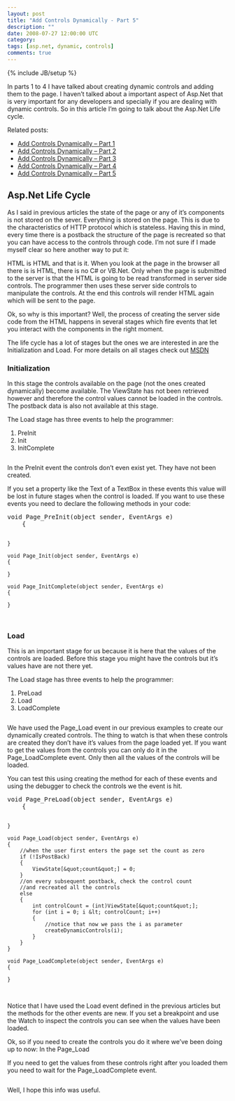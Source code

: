 ```yaml
---
layout: post
title: "Add Controls Dynamically - Part 5"
description: ""
date: 2008-07-27 12:00:00 UTC
category: 
tags: [asp.net, dynamic, controls]
comments: true
---
```

{% include JB/setup %}

<div id="post">
<p>In parts 1 to 4 I have talked about creating dynamic controls and adding them  to the page. I haven&rsquo;t talked about a important aspect of Asp.Net that is very  important for any developers and specially if you are dealing with dynamic  controls. So in this article I&rsquo;m going to talk about the Asp.Net Life  cycle.</p>
<p>Related posts:</p>
<ul>
    <li><a href="http://www.gbogea.com/2008/7/6/add-controls-dynamically">Add  Controls Dynamically &ndash; Part 1</a></li>
    <li><a href="http://www.gbogea.com/2008/7/14/add-controls-dynamically-part-2">Add  Controls Dynamically &ndash; Part 2</a></li>
    <li><a href="http://www.gbogea.com/2008/7/22/add-controls-dynamically-part-3">Add  Controls Dynamically &ndash; Part 3</a></li>
    <li><a href="http://www.gbogea.com/2008/7/22/add-controls-dynamically-part-4">Add  Controls Dynamically &ndash; Part 4</a></li>
    <li><a href="http://www.gbogea.com/2008/7/27/add-controls-dynamically-part-5">Add  Controls Dynamically &ndash; Part 5</a></li>
</ul>
<h2>Asp.Net Life Cycle</h2>
<p>As I said in previous articles the state of the page or any of it&rsquo;s  components is not stored on the sever. Everything is stored on the page. This is  due to the characteristics of <span class="caps">HTTP</span> protocol which is  stateless. Having this in mind, every time there is a postback the structure of  the page is recreated so that you can have access to the controls through code.  I&rsquo;m not sure if I made myself clear so here another way to put it:</p>
<p><span class="caps">HTML</span> is <span class="caps">HTML</span> and that is it.  When you look at the page in the browser all there is is <span class="caps">HTML</span>, there is no C# or VB.Net. Only when the page is  submitted to the server is that the <span class="caps">HTML</span> is going to be  read transformed in server side controls. The programmer then uses these server  side controls to manipulate the controls. At the end this controls will render  <span class="caps">HTML</span> again which will be sent to the page.</p>
<p>Ok, so why is this important? Well, the process of creating the server side  code from the <span class="caps">HTML</span> happens in several stages which fire  events that let you interact with the components in the right moment.</p>
<p>The life cycle has a lot of stages but the ones we are interested in are the  Initialization and Load. For more details on all stages check out <a href="http://msdn.microsoft.com/en-us/library/ms178472.aspx"><span class="caps">MSDN</span></a></p>
<h3>Initialization</h3>
<p>In this stage the controls available on the page (not the ones created  dynamically) become available. The ViewState has not been retrieved however and  therefore the control values cannot be loaded in the controls. The postback data  is also not available at this stage.</p>
<p>The Load stage has three events to help  the programmer:</p>
<ol>
    <li>PreInit</li>
    <li>Init</li>
    <li>InitComplete</li>
</ol>
<p><img src="http://www.gbogea.com/upload/Initialization.jpg" alt="" /></p>
<p>In the PreInit event the controls don&rsquo;t even exist yet. They have not been  created.</p>
<p>If you set a property like the Text of a TextBox in these events this value  will be lost in future stages when the control is loaded. If you want to use  these events you need to declare the following methods in your code:</p>
<pre title="code" class="brush: csharp">
void Page_PreInit(object sender, EventArgs e)
    {

    }

    void Page_Init(object sender, EventArgs e)
    {

    }

    void Page_InitComplete(object sender, EventArgs e)
    {

    }

</pre>
<h3>Load</h3>
<p>This is an important stage for us because it is here that the values of the  controls are loaded. Before this stage you might have the controls but it&rsquo;s  values have are not there yet.</p>
<p>The Load stage has three events to help the  programmer:</p>
<ol>
    <li>PreLoad</li>
    <li>Load</li>
    <li>LoadComplete</li>
</ol>
<p><img alt="" src="http://www.gbogea.com/upload/Load.jpg" /></p>
<p>We have used the Page_Load event in our previous examples to create our  dynamically created controls. The thing to watch is that when these controls are  created they don&rsquo;t have it&rsquo;s values from the page loaded yet. If you want to get  the values from the controls you can only do it in the Page_LoadComplete event.  Only then all the values of the controls will be loaded.</p>
<p>You can test this using creating the method for each of these events and  using the debugger to check the controls we the event is hit.</p>
<pre class="brush: csharp" title="code">
void Page_PreLoad(object sender, EventArgs e)
    {

    }

    void Page_Load(object sender, EventArgs e)
    {
        //when the user first enters the page set the count as zero
        if (!IsPostBack)
        {
            ViewState[&quot;count&quot;] = 0;
        }
        //on every subsequent postback, check the control count
        //and recreated all the controls
        else
        {
            int controlCount = (int)ViewState[&quot;count&quot;];
            for (int i = 0; i &lt; controlCount; i++)
            {
                //notice that now we pass the i as parameter
                createDynamicControls(i);
            }
        }
    }

    void Page_LoadComplete(object sender, EventArgs e)
    {

    }

</pre>
<p>Notice that I have used the Load event defined in the previous articles but  the methods for the other events are new. If you set a breakpoint and use the  Watch to inspect the controls you can see when the values have been loaded.</p>
<p>Ok, so if you need to create the controls you do it where we&rsquo;ve been doing up  to now: In the Page_Load</p>
<p>If you need to get the values from these controls right after you loaded them  you need to wait for the Page_LoadComplete event.</p>
<p><img src="http://www.gbogea.com/upload/PageLifecycle.jpg" alt="" /></p>
<p>Well, I hope this info was useful.</p>
</div>